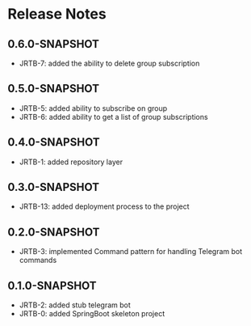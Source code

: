 # Release Notes


## 0.6.0-SNAPSHOT

* JRTB-7: added the ability to delete group subscription


## 0.5.0-SNAPSHOT

*   JRTB-5: added ability to subscribe on group
*   JRTB-6: added ability to get a list of group subscriptions

## 0.4.0-SNAPSHOT
* JRTB-1: added repository layer

## 0.3.0-SNAPSHOT
* JRTB-13: added deployment process to the project


## 0.2.0-SNAPSHOT
* JRTB-3: implemented Command pattern for handling Telegram bot commands

## 0.1.0-SNAPSHOT
* JRTB-2: added stub telegram bot
* JRTB-0: added SpringBoot skeleton project





